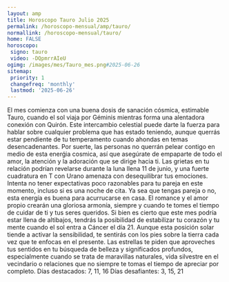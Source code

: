 ```yaml
---
layout: amp
title: Horoscopo Tauro Julio 2025 
permalink: /horoscopo-mensual/amp/tauro/
normallink: /horoscopo-mensual/tauro/
home: FALSE
horoscopo:
 signo: tauro
 video: -DQpmrrAIeU
ogimg: /images/mes/Tauro_mes.png#2025-06-26
sitemap:
 priority: 1
 changefreq: 'monthly'
 lastmod: '2025-06-26'
---
```



El mes comienza con una buena dosis de sanación cósmica, estimable Tauro, cuando el sol viaja por Géminis mientras forma una alentadora conexión con Quirón. Este intercambio celestial puede darte la fuerza para hablar sobre cualquier problema que has estado teniendo, aunque querrás estar pendiente de tu temperamento cuando ahondas en temas desencadenantes. Por suerte, las personas no querrán pelear contigo en medio de esta enerǵia cosmica, así que asegúrate de empaparte de todo el amor, la atención y la adoración que se dirige hacia ti.
Las grietas en tu relación podrían revelarse durante la luna llena 11 de junio, y una fuerte cuadratura en T con Urano amenaza con desequilibrar tus emociones. Intenta no tener expectativas poco razonables para tu pareja en este momento, incluso si es una noche de cita. Ya sea que tengas pareja o no, esta energía es buena para acurrucarse en casa. El romance y el amor propio crearán una gloriosa armonía, siempre y cuando te tomes el tiempo de cuidar de ti y tus seres queridos.
Si bien es cierto que este mes podría estar llena de altibajos, tendrás la posibilidad de estabilizar tu corazón y tu mente cuando el sol entra a Cáncer el día 21. Aunque esta posición solar tiende a activar la sensibilidad, te sentirás con los pies sobre la tierra cada vez que te enfocas en el presente. Las estrellas te piden que aproveches tus sentidos en tu búsqueda de belleza y significados profundos, especialmente cuando se trata de maravillas naturales, vida silvestre en el vecindario o relaciones que no siempre te tomas el tiempo de apreciar por completo.
Días destacados: 7, 11, 16
Días desafiantes: 3, 15, 21